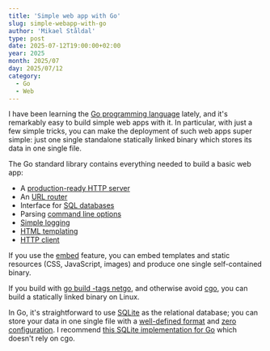 ```yaml
---
title: 'Simple web app with Go'
slug: simple-webapp-with-go
author: 'Mikael Ståldal'
type: post
date: 2025-07-12T19:00:00+02:00
year: 2025
month: 2025/07
day: 2025/07/12
category:
  - Go
  - Web
---
```


I have been learning the [Go programming language](https://go.dev/) lately, and it's remarkably easy to build simple 
web apps with it. In particular, with just a few simple tricks, you can make the deployment of such web apps super 
simple: just one single standalone statically linked binary which stores its data in one single file.

The Go standard library contains everything needed to build a basic web app:
* A [production-ready HTTP server](https://pkg.go.dev/net/http#Server)
* An [URL router](https://pkg.go.dev/net/http#ServeMux)
* Interface for [SQL databases](https://pkg.go.dev/database/sql)
* Parsing [command line options](https://pkg.go.dev/flag)
* [Simple logging](https://pkg.go.dev/log)
* [HTML templating](https://pkg.go.dev/html/template)
* [HTTP client](https://pkg.go.dev/net/http#Client)

If you use the [embed](https://pkg.go.dev/embed) feature, you can embed templates and static resources (CSS, JavaScript, 
images) and produce one single self-contained binary.

If you build with [go build -tags netgo](https://pkg.go.dev/net#hdr-Name_Resolution), and otherwise avoid 
[cgo](https://pkg.go.dev/cmd/cgo), you can build a statically linked binary on Linux. 

In Go, it's straightforward to use [SQLite](https://sqlite.org) as the relational database; you can store your data in 
one single file with a [well-defined format](https://sqlite.org/fileformat2.html) and [zero configuration](https://sqlite.org/zeroconf.html).
I recommend [this SQLite implementation for Go](https://pkg.go.dev/modernc.org/sqlite) which doesn't rely on cgo.
